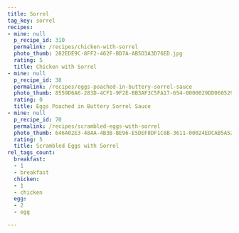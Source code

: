 ```yaml
---
title: Sorrel
tag_key: sorrel
recipes:
- mine: null
  p_recipe_id: 310
  permalink: /recipes/chicken-with-sorrel
  photo_thumb: 282EDE9C-8FF2-462F-BD7A-AB5D3A3D76ED.jpg
  rating: 5
  title: Chicken with Sorrel
- mine: null
  p_recipe_id: 38
  permalink: /recipes/eggs-poached-in-buttery-sorrel-sauce
  photo_thumb: 8559D6A6-283D-4CF1-9F2E-BB3AF3C5FA17-654-0000029DD0605293.jpg
  rating: 0
  title: Eggs Poached in Buttery Sorrel Sauce
- mine: null
  p_recipe_id: 70
  permalink: /recipes/scrambled-eggs-with-sorrel
  photo_thumb: 646A02E3-48AA-4B3B-BE96-E5DEF8DF1C8B-3611-00024EDCAB5A528C.jpg
  rating: 5
  title: Scrambled Eggs with Sorrel
rel_tags_count:
  breakfast:
  - 1
  - breakfast
  chicken:
  - 1
  - chicken
  egg:
  - 2
  - egg

---
```

